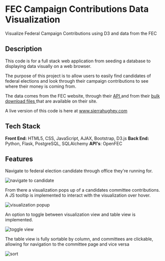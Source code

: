 # FEC Campaign Contributions Data Visualization

Visualize Federal Campaign Contributions using D3 and data from the FEC

## Description

This code is for a full stack web application from seeding a database to displaying data visually on a web browser. 

The purpose of this project is to allow users to easily find candidates of federal elections and look through their campaign contributions to see where their money is coming from.

The data comes from the FEC website, through their <a href="https://api.open.fec.gov/developers/" target="_blank" rel="noopener">API <a/>and from their <a href="https://www.fec.gov/data/browse-data/?tab=bulk-data" target="_blank" rel="noopener">bulk download files </a>that are available on their site.


A live version of this code is here at www.sierrahughey.com

## Tech Stack

__Front End:__ HTML5, CSS, JavaScript, AJAX, Bootstrap, D3.js
__Back End:__ Python, Flask, PostgreSQL, SQLAlchemy
__API's__: OpenFEC

## Features

Navigate to federal election candidate through office they're running for.

![navigate to candidate](/img/navigate-to-candidate.gif)

From there a visualization pops up of a candidates committee contributions. A JS tooltip is implemented to interact with the visualization over hover. 

![visualization popup](/img/vis-popup.gif)

An option to toggle between visualization view and table view is implemented. 

![toggle view](/img/toggle-view.gif)

The table view is fully sortable by column, and committees are clickable, allowing for navigation to the committee page and vice versa

![sort](/img/sort.gif)
